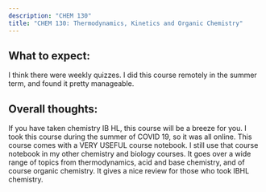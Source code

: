 ```yaml
---
description: "CHEM 130"
title: "CHEM 130: Thermodynamics, Kinetics and Organic Chemistry"
---
```


## What to expect: 
I think there were weekly quizzes. I did this course remotely in the summer term, and found it pretty manageable. 

## Overall thoughts: 
If you have taken chemistry IB HL, this course will be a breeze for you. I took this course during the summer of COVID 19, so it was all online. This course comes with a VERY USEFUL course notebook. I still use that course notebook in my other chemistry and biology courses. It goes over a wide range of topics from thermodynamics, acid and base chemistry, and of course organic chemistry. It gives a nice review for those who took IBHL chemistry.
